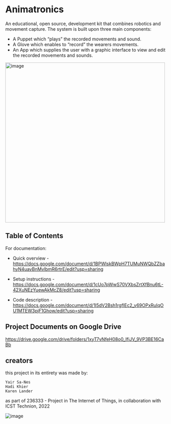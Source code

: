 # Animatronics
An educational, open source, development kit that combines robotics and movement capture. 
The system is built upon three main components:
* A Puppet which “plays” the recorded movements and sound.
* A Glove which enables to “record” the wearers movements.
* An App which supplies the user with a graphic interface to view and edit the recorded movements and sounds.

<img width="500" alt="image" src="https://user-images.githubusercontent.com/63448330/174774818-d766a6c6-9a06-42c2-8b77-46b018e76001.png">


## Table of Contents
For documentation: 
* Quick overview - https://docs.google.com/document/d/1BPWlskBWpH7TUMuNWQbZZbahyN4uavBnMvlbmR6rtrE/edit?usp=sharing

* Setup instructions - https://docs.google.com/document/d/1cUo7pWwS70VXbsZrtXfBnu6tL-42XuNEzYuewAkMcZ8/edit?usp=sharing

* Code description - https://docs.google.com/document/d/1l5dV2Bsh1rgfIEc2_v69OPxRuIqOU1MTEW3pjF1Ghow/edit?usp=sharing

## Project Documents on Google Drive
https://drive.google.com/drive/folders/1xyT7vNfeH08o0_IfiJV_9VP3BE16CaBb

## creators
this project in its entirety was made by:
```
Yair Sa-Nes
Hadi Khier
Karen Lander
```
as part of 236333 - Project in The Internet of Things, 
in collaboration with ICST Technion,
2022

![image](https://user-images.githubusercontent.com/75473022/182001815-9d6f1a07-67a6-4a49-8560-68b5980168bb.png)

